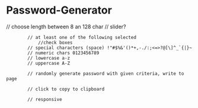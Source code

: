 # Password-Generator
  // choose length between 8 an 128 char
                // slider?

            // at least one of the following selected
                //check boxes
            // special characters (space) !"#$%&'()*+,-./:;<=>?@[\]^_`{|}~
            // numeric chars 0123456789
            // lowercase a-z
            // uppercase A-Z

            // randomly generate password with given criteria, write to page
            
            // click to copy to clipboard

            // responsive 